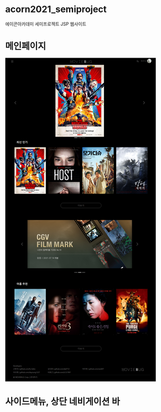 # acorn2021_semiproject
에이콘아카데미 세미프로젝트 JSP 웹사이트








# 메인페이지
![index.jsp](./images/localhost_8888_Phoenix_SemiProject_Moviebug_index.jsp.png)

# 사이드메뉴, 상단 네비게이션 바
